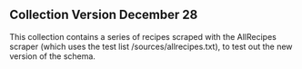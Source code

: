 ## Collection Version December 28

This collection contains a series of recipes scraped with the AllRecipes scraper (which uses the test list /sources/allrecipes.txt), to test out the new version of the schema.